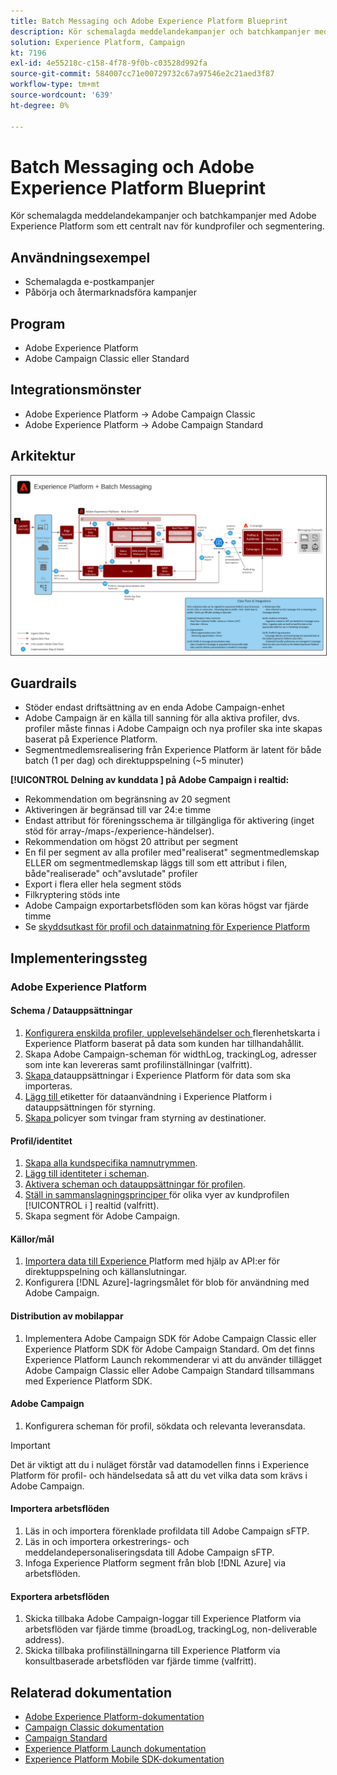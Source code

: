 ```yaml
---
title: Batch Messaging och Adobe Experience Platform Blueprint
description: Kör schemalagda meddelandekampanjer och batchkampanjer med Adobe Experience Platform som ett centralt nav för kundprofiler och segmentering.
solution: Experience Platform, Campaign
kt: 7196
exl-id: 4e55218c-c158-4f78-9f0b-c03528d992fa
source-git-commit: 584007cc71e00729732c67a97546e2c21aed3f87
workflow-type: tm+mt
source-wordcount: '639'
ht-degree: 0%

---
```


# Batch Messaging och Adobe Experience Platform Blueprint

Kör schemalagda meddelandekampanjer och batchkampanjer med Adobe Experience Platform som ett centralt nav för kundprofiler och segmentering.

## Användningsexempel

* Schemalagda e-postkampanjer
* Påbörja och återmarknadsföra kampanjer

## Program

* Adobe Experience Platform
* Adobe Campaign Classic eller Standard

## Integrationsmönster

* Adobe Experience Platform → Adobe Campaign Classic
* Adobe Experience Platform → Adobe Campaign Standard

## Arkitektur

<img src="assets/aepbatch.svg" alt="Referensarkitektur för Batch Messaging och Adobe Experience Platform Blueprint" style="border:1px solid #4a4a4a" />

## Guardrails

* Stöder endast driftsättning av en enda Adobe Campaign-enhet
* Adobe Campaign är en källa till sanning för alla aktiva profiler, dvs. profiler måste finnas i Adobe Campaign och nya profiler ska inte skapas baserat på Experience Platform.
* Segmentmedlemsrealisering från Experience Platform är latent för både batch (1 per dag) och direktuppspelning (~5 minuter)

**[!UICONTROL Delning av kunddata ] på Adobe Campaign i realtid:**

* Rekommendation om begränsning av 20 segment
* Aktiveringen är begränsad till var 24:e timme
* Endast attribut för föreningsschema är tillgängliga för aktivering (inget stöd för array-/maps-/experience-händelser).
* Rekommendation om högst 20 attribut per segment
* En fil per segment av alla profiler med&quot;realiserat&quot; segmentmedlemskap ELLER om segmentmedlemskap läggs till som ett attribut i filen, både&quot;realiserade&quot; och&quot;avslutade&quot; profiler
* Export i flera eller hela segment stöds
* Filkryptering stöds inte
* Adobe Campaign exportarbetsflöden som kan köras högst var fjärde timme
* Se [skyddsutkast för profil och datainmatning för Experience Platform](https://experienceleague.adobe.com/docs/experience-platform/profile/guardrails.html)

## Implementeringssteg

### Adobe Experience Platform

#### Schema / Datauppsättningar

1. [Konfigurera enskilda profiler, upplevelsehändelser och ](https://experienceleague.adobe.com/docs/platform-learn/tutorials/schemas/create-a-schema.html) flerenhetskarta i Experience Platform baserat på data som kunden har tillhandahållit.
1. Skapa Adobe Campaign-scheman för widthLog, trackingLog, adresser som inte kan levereras samt profilinställningar (valfritt).
1. [Skapa ](https://experienceleague.adobe.com/docs/platform-learn/tutorials/data-ingestion/create-datasets-and-ingest-data.html) datauppsättningar i Experience Platform för data som ska importeras.
1. [Lägg till ](https://experienceleague.adobe.com/docs/platform-learn/tutorials/data-governance/classify-data-using-governance-labels.html) etiketter för dataanvändning i Experience Platform i datauppsättningen för styrning.
1. [Skapa ](https://experienceleague.adobe.com/docs/platform-learn/tutorials/data-governance/create-data-usage-policies.html) policyer som tvingar fram styrning av destinationer.

#### Profil/identitet

1. [Skapa alla kundspecifika namnutrymmen](https://experienceleague.adobe.com/docs/platform-learn/tutorials/identities/label-ingest-and-verify-identity-data.html).
1. [Lägg till identiteter i scheman](https://experienceleague.adobe.com/docs/platform-learn/tutorials/identities/label-ingest-and-verify-identity-data.html).
1. [Aktivera scheman och datauppsättningar för profilen](https://experienceleague.adobe.com/docs/platform-learn/tutorials/profiles/bring-data-into-the-real-time-customer-profile.html).
1. [Ställ in sammanslagningsprinciper ](https://experienceleague.adobe.com/docs/platform-learn/tutorials/profiles/create-merge-policies.html) för olika vyer av kundprofilen [!UICONTROL  i ] realtid (valfritt).
1. Skapa segment för Adobe Campaign.

#### Källor/mål

1. [Importera data till Experience ](https://experienceleague.adobe.com/?recommended=ExperiencePlatform-D-1-2020.1.dataingestion) Platform med hjälp av API:er för direktuppspelning och källanslutningar.
1. Konfigurera [!DNL Azure]-lagringsmålet för blob för användning med Adobe Campaign.

#### Distribution av mobilappar

1. Implementera Adobe Campaign SDK för Adobe Campaign Classic eller Experience Platform SDK för Adobe Campaign Standard. Om det finns Experience Platform Launch rekommenderar vi att du använder tillägget Adobe Campaign Classic eller Adobe Campaign Standard tillsammans med Experience Platform SDK.

#### Adobe Campaign

1. Konfigurera scheman för profil, sökdata och relevanta leveransdata.

>[!IMPORTANT]
>
>Det är viktigt att du i nuläget förstår vad datamodellen finns i Experience Platform för profil- och händelsedata så att du vet vilka data som krävs i Adobe Campaign.

#### Importera arbetsflöden

1. Läs in och importera förenklade profildata till Adobe Campaign sFTP.
1. Läs in och importera orkestrerings- och meddelandepersonaliseringsdata till Adobe Campaign sFTP.
1. Infoga Experience Platform segment från blob [!DNL Azure] via arbetsflöden.

#### Exportera arbetsflöden

1. Skicka tillbaka Adobe Campaign-loggar till Experience Platform via arbetsflöden var fjärde timme (broadLog, trackingLog, non-deliverable address).
1. Skicka tillbaka profilinställningarna till Experience Platform via konsultbaserade arbetsflöden var fjärde timme (valfritt).


## Relaterad dokumentation

* [Adobe Experience Platform-dokumentation](https://experienceleague.adobe.com/docs/experience-platform.html?lang=en)
* [Campaign Classic dokumentation](https://experienceleague.adobe.com/docs/campaign-classic.html?lang=en)
* [Campaign Standard](https://experienceleague.adobe.com/docs/campaign-standard.html?lang=en)
* [Experience Platform Launch dokumentation](https://experienceleague.adobe.com/docs/launch.html?lang=en)
* [Experience Platform Mobile SDK-dokumentation](https://experienceleague.adobe.com/docs/mobile.html?lang=en)

